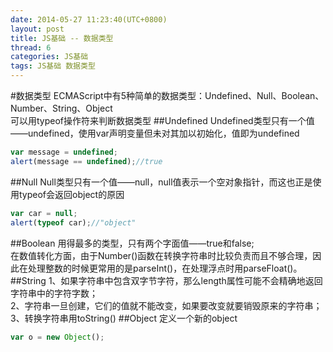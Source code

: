 ```yaml
---
date: 2014-05-27 11:23:40(UTC+0800)
layout: post
title: JS基础 -- 数据类型
thread: 6
categories: JS基础
tags: JS基础 数据类型
---
```


#数据类型
ECMAScript中有5种简单的数据类型：Undefined、Null、Boolean、Number、String、Object
<br/>可以用typeof操作符来判断数据类型
##Undefined
Undefined类型只有一个值——undefined，使用var声明变量但未对其加以初始化，值即为undefined

```javascript
var message = undefined;
alert(message == undefined);//true
```
##Null
Null类型只有一个值——null，null值表示一个空对象指针，而这也正是使用typeof会返回object的原因

```javascript
var car = null;
alert(typeof car);//"object"
```
##Boolean
用得最多的类型，只有两个字面值——true和false;
<br/>在数值转化方面，由于Number()函数在转换字符串时比较负责而且不够合理，因此在处理整数的时候更常用的是parseInt()，在处理浮点时用parseFloat()。
##String
1、如果字符串中包含双字节字符，那么length属性可能不会精确地返回字符串中的字符字数；
<br/>2、字符串一旦创建，它们的值就不能改变，如果要改变就要销毁原来的字符串；
<br/>3、转换字符串用toString()
##Object
定义一个新的object

```javascript
var o = new Object();
```

